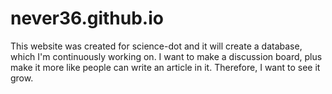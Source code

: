 # never36.github.io

This website was created for science-dot and it will create a database, which I'm continuously working on. I want to make a discussion board, plus make it more like people can write an article in it. Therefore, I want to see it grow.
